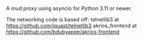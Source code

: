 A mud proxy using asyncio for Python 3.11 or newer.

The networking code is based off:
    telnetlib3 at https://github.com/jquast/telnetlib3
    akrios_frontend at https://github.com/bdubyapee/akrios-frontend
